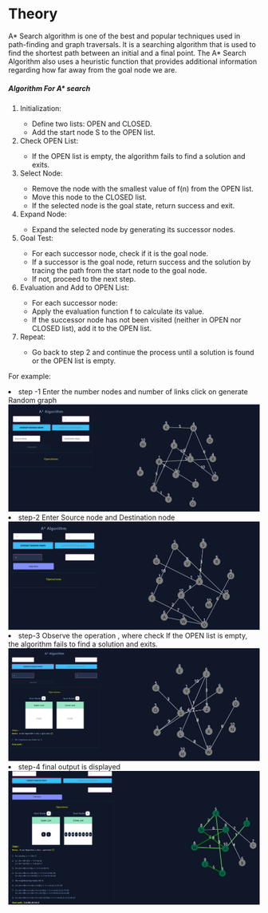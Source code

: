 # Theory

A* Search algorithm is one of the best and popular techniques used in path-finding and graph traversals.
It is a searching algorithm that is used to find the shortest path between an initial and a final point.
The A* Search Algorithm also uses a heuristic function that provides additional information regarding how
far away from the goal node we are.

<h5>Algorithm For A* search</h5>

 <ol>
 <li>Initialization:</li>
 <ul>
                <li>Define two lists: OPEN and CLOSED.</li>
                <li>Add the start node S to the OPEN list.</li>
                </ul>
            <li>Check OPEN List:</li>
            <ul>
                <li>If the OPEN list is empty, the algorithm fails to find a solution and exits.</li>
            </ul>
        <li>Select Node:</li>
            <ul>
                <li>Remove the node with the smallest value of f(n) from the OPEN list.</li>
                <li>Move this node to the CLOSED list.</li>
                <li>If the selected node is the goal state, return success and exit.</li>
            </ul>
         <li>Expand Node:</li>
            <ul>
                <li>Expand the selected node by generating its successor nodes.</li>
            </ul>
          <li>Goal Test:</li>
            <ul>
                <li>For each successor node, check if it is the goal node.</li>
                <li>If a successor is the goal node, return success and the solution by tracing the path from the start node to the goal node.</li>
                <li>If not, proceed to the next step.</li>
            </ul>
        <li>Evaluation and Add to OPEN List:</li>
            <ul >
                <li>For each successor node:</li>
                <li>Apply the evaluation function f to calculate its value.</li>
                <li>If the successor node has not been visited (neither in OPEN nor CLOSED list), add it to the OPEN list.</li>
            </ul>
        <li>Repeat:</li>
            <ul>
                <li>Go back to step 2 and continue the process until a solution is found or the OPEN list is empty.</li>
            </ul>
            </ol>
<p>For example:</P>
<li>step -1 Enter the number nodes and number of links click on generate Random graph  </li>
  <img src="./images/step1.png" alt="A* Search Algorithm Visualization"></br>
  <li>step-2 Enter Source node and Destination node
    <img src="./images/step2.png" alt="A* Search Algorithm Visualization">
   <li>step-3 Observe the operation , where check If the OPEN list is empty, the algorithm fails to find a solution and exits.</li>

<img src="./images/step3.png" alt="A* Search Algorithm Visualization">
<li>step-4 final output is displayed </li>
<img src="./images/step4.png" alt="A* Search Algorithm Visualization">